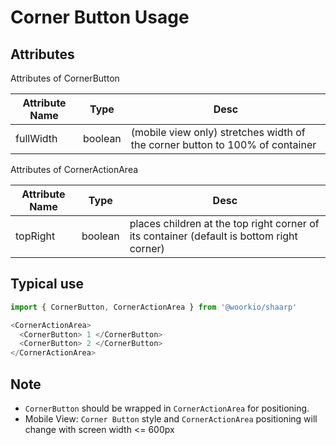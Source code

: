 # Corner Button Usage

## Attributes
Attributes of CornerButton

Attribute Name | Type | Desc
--- | --- | ---
fullWidth | boolean | (mobile view only) stretches width of the corner button to 100% of container

Attributes of CornerActionArea

Attribute Name | Type | Desc
--- | --- | ---
topRight | boolean | places children at the top right corner of its container (default is bottom right corner) 

## Typical use

```javascript
import { CornerButton, CornerActionArea } from '@woorkio/shaarp'

<CornerActionArea>
  <CornerButton> 1 </CornerButton>
  <CornerButton> 2 </CornerButton>
</CornerActionArea>
```

## Note
- `CornerButton` should be wrapped in `CornerActionArea` for positioning.
- Mobile View: `Corner Button` style and `CornerActionArea` positioning will change with screen width <= 600px